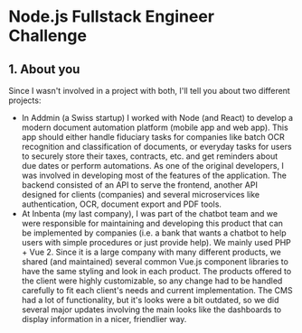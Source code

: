 # Node.js Fullstack Engineer Challenge

## 1. About you

Since I wasn't involved in a project with both, I'll tell you about two different projects:

- In Addmin (a Swiss startup) I worked with Node (and React) to develop a modern document automation platform (mobile app and web app). This app should either handle fiduciary tasks for companies like batch OCR recognition and classification of documents, or everyday tasks for users to securely store their taxes, contracts, etc. and get reminders about due dates or perform automations.
  As one of the original developers, I was involved in developing most of the features of the application. The backend consisted of an API to serve the frontend, another API designed for clients (companies) and several microservices like authentication, OCR, document export and PDF tools.
- At Inbenta (my last company), I was part of the chatbot team and we were responsible for maintaining and developing this product that can be implemented by companies (i.e. a bank that wants a chatbot to help users with simple procedures or just provide help).
  We mainly used PHP + Vue 2. Since it is a large company with many different products, we shared (and maintained) several common Vue.js component libraries to have the same styling and look in each product. The products offered to the client were highly customizable, so any change had to be handled carefully to fit each client's needs and current implementation. The CMS had a lot of functionality, but it's looks were a bit outdated, so we did several major updates involving the main looks like the dashboards to display information in a nicer, friendlier way.
